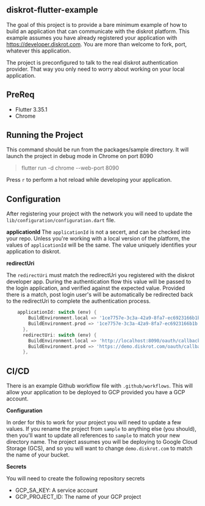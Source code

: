 ## diskrot-flutter-example

The goal of this project is to provide a bare minimum example of how to build an application that can communicate with the diskrot platform. This example assumes you have already registered your application with https://developer.diskrot.com. You are more than welcome
to fork, port, whatever this application.

The project is preconfigured to talk to the real diskrot authentication provider. That way you only need to worry about working on your local application.

## PreReq

- Flutter 3.35.1
- Chrome 

## Running the Project

This command should be run from the packages/sample directory. It will launch the project in debug mode in Chrome on port 8090

> flutter run -d chrome --web-port 8090

Press `r` to perform a hot reload while developing your application.

## Configuration

After registering your project with the network you will need to update the `lib/configuration/configuration.dart` file. 

**applicationId**
The `applicationId` is not a secert, and can be checked into your repo. Unless you're working with a local version of the platform, the
values of `applicationId` will be the same. The value uniquely identifies your application to diskrot. 

**redirectUri**

The `redirectUri` must match the redirectUri you registered with the diskrot developer app. During the authentication flow this value will be passed to the login application, and verified against the expected value. Provided there is a match, post login user's will be automatically be redirected back to the redirectUri to complete the authentication process.

```dart
    applicationId: switch (env) {
        BuildEnvironment.local => '1ce7757e-3c3a-42a9-8fa7-ec6923166b1b',
        BuildEnvironment.prod => '1ce7757e-3c3a-42a9-8fa7-ec6923166b1b',
      },
      redirectUri: switch (env) {
        BuildEnvironment.local => 'http://localhost:8090/oauth/callback',
        BuildEnvironment.prod => 'https://demo.diskrot.com/oauth/callback',
      },
```

## CI/CD

There is an example Github workflow file with `.github/workflows`. This will allow your application to be deployed to GCP provided you have a GCP account. 

**Configuration**

In order for this to work for your project you will need to update a few values. If you rename the project from `sample` to anything else (you should), then you'll want to update all references to `sample` to match your new directory name. The project assumes you will be deploying to Google Cloud Storage (GCS), and so you will want to change `demo.diskrot.com` to match the name of your bucket.

**Secrets**

You will need to create the following repository secrets

- GCP_SA_KEY:  A service account
- GCP_PROJECT_ID: The name of your GCP project